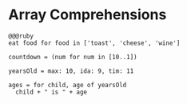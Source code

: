 <!SLIDE>

# Array Comprehensions

<!SLIDE small>

    @@@ruby
    eat food for food in ['toast', 'cheese', 'wine']

    countdown = (num for num in [10..1])

    yearsOld = max: 10, ida: 9, tim: 11

    ages = for child, age of yearsOld
      child + " is " + age


